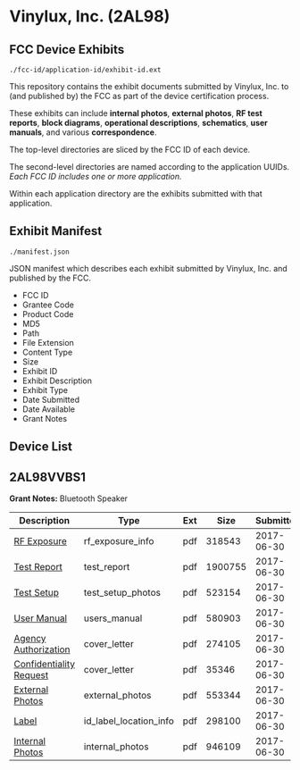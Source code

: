 # Vinylux, Inc. (2AL98)
## FCC Device Exhibits

```
./fcc-id/application-id/exhibit-id.ext
```

This repository contains the exhibit documents submitted by Vinylux, Inc. to (and published by) the FCC as part of the device certification process.

These exhibits can include **internal photos**, **external photos**, **RF test reports**, **block diagrams**, **operational descriptions**, **schematics**, **user manuals**, and various **correspondence**.

The top-level directories are sliced by the FCC ID of each device.

The second-level directories are named according to the application UUIDs. *Each FCC ID includes one or more application.*

Within each application directory are the exhibits submitted with that application. 

## Exhibit Manifest

```
./manifest.json
```

JSON manifest which describes each exhibit submitted by Vinylux, Inc. and published by the FCC.

- FCC ID
- Grantee Code
- Product Code
- MD5
- Path
- File Extension
- Content Type
- Size
- Exhibit ID
- Exhibit Description
- Exhibit Type
- Date Submitted
- Date Available
- Grant Notes

## Device List
## 2AL98VVBS1
**Grant Notes:** Bluetooth Speaker

| Description | Type | Ext | Size | Submitted | Available |
| ----------- | ---- | --- | ---- | --------- | --------- |
| [RF Exposure](2AL98VVBS1/0b01115166cb2c75f5f6daf752d06eb6/3447084.pdf) | rf_exposure_info | pdf | 318543 | 2017-06-30 | 2017-06-30 |
| [Test Report](2AL98VVBS1/0b01115166cb2c75f5f6daf752d06eb6/3447088.pdf) | test_report | pdf | 1900755 | 2017-06-30 | 2017-06-30 |
| [Test Setup](2AL98VVBS1/0b01115166cb2c75f5f6daf752d06eb6/3447085.pdf) | test_setup_photos | pdf | 523154 | 2017-06-30 | 2017-06-30 |
| [User Manual](2AL98VVBS1/0b01115166cb2c75f5f6daf752d06eb6/3447086.pdf) | users_manual | pdf | 580903 | 2017-06-30 | 2017-06-30 |
| [Agency Authorization](2AL98VVBS1/0b01115166cb2c75f5f6daf752d06eb6/3447080.pdf) | cover_letter | pdf | 274105 | 2017-06-30 | 2017-06-30 |
| [Confidentiality Request](2AL98VVBS1/0b01115166cb2c75f5f6daf752d06eb6/3447081.pdf) | cover_letter | pdf | 35346 | 2017-06-30 | 2017-06-30 |
| [External Photos](2AL98VVBS1/0b01115166cb2c75f5f6daf752d06eb6/3447082.pdf) | external_photos | pdf | 553344 | 2017-06-30 | 2017-06-30 |
| [Label](2AL98VVBS1/0b01115166cb2c75f5f6daf752d06eb6/3447087.pdf) | id_label_location_info | pdf | 298100 | 2017-06-30 | 2017-06-30 |
| [Internal Photos](2AL98VVBS1/0b01115166cb2c75f5f6daf752d06eb6/3447083.pdf) | internal_photos | pdf | 946109 | 2017-06-30 | 2017-06-30 |
